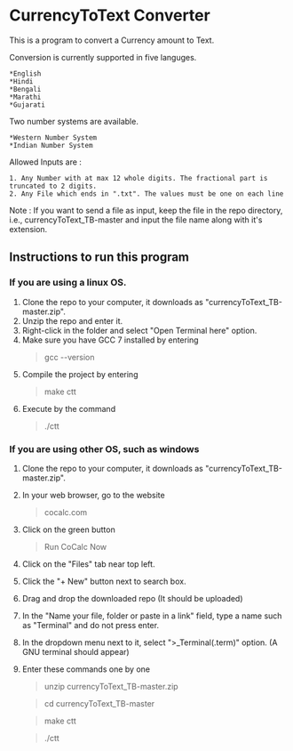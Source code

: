 # CurrencyToText Converter

This is a program to convert a Currency amount to Text.

Conversion is currently supported in five languges.

	*English
	*Hindi
	*Bengali
	*Marathi
	*Gujarati
	
Two number systems are available.

	*Western Number System
	*Indian Number System
	
Allowed Inputs are :

	1. Any Number with at max 12 whole digits. The fractional part is truncated to 2 digits.
	2. Any File which ends in ".txt". The values must be one on each line
		
Note : If you want to send a file as input, keep the file in the repo directory, i.e., currencyToText_TB-master and input the file name along with it's extension.

## Instructions to run this program

### If you are using a linux OS.

1. Clone the repo to your computer, it downloads as "currencyToText_TB-master.zip".
2. Unzip the repo and enter it.
3. Right-click in the folder and select "Open Terminal here" option.
2. Make sure you have GCC 7 installed by entering
	> gcc --version
3. Compile the project by entering
	> make ctt
4. Execute by the command
	> ./ctt

### If you are using other OS, such as windows

1. Clone the repo to your computer, it downloads as "currencyToText_TB-master.zip".
2. In your web browser, go to the website
	> cocalc.com
3. Click on the green button
	> Run CoCalc Now
4. Click on the "Files" tab near top left.
5. Click the "+ New" button next to search box.
6. Drag and drop the downloaded repo (It should be uploaded)
7. In the "Name your file, folder or paste in a link" field, type a name such as "Terminal" and do not press enter.
8. In the dropdown menu next to it, select ">_Terminal(.term)" option. (A GNU terminal should appear)
9. Enter these commands one by one
	> unzip currencyToText_TB-master.zip
	
	> cd currencyToText_TB-master
	
	> make ctt
	
	> ./ctt
	
